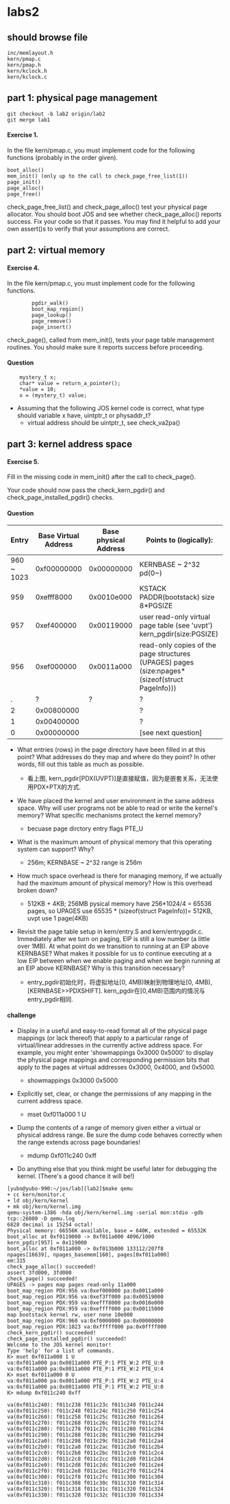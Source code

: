 # labs2

## should browse file
```
inc/memlayout.h
kern/pmap.c
kern/pmap.h
kern/kclock.h
kern/kclock.c
```

## part 1: physical page management
```
git checkout -b lab2 origin/lab2
git merge lab1
```

#### Exercise 1. 
In the file kern/pmap.c, you must implement code for the following functions (probably in the order given).

```
boot_alloc()
mem_init() (only up to the call to check_page_free_list(1))
page_init()
page_alloc()
page_free()
```

check_page_free_list() and check_page_alloc() test your physical page allocator. You should boot JOS and see whether check_page_alloc() reports success. Fix your code so that it passes. You may find it helpful to add your own assert()s to verify that your assumptions are correct.

## part 2: virtual memory
#### Exercise 4. 
In the file kern/pmap.c, you must implement code for the following functions.
```
        pgdir_walk()
        boot_map_region()
        page_lookup()
        page_remove()
        page_insert()
```
check_page(), called from mem_init(), tests your page table management routines. You should make sure it reports success before proceeding.

#### Question

```
	mystery_t x;
	char* value = return_a_pointer();
	*value = 10;
	x = (mystery_t) value;
```
  - Assuming that the following JOS kernel code is correct, what type should variable x have, uintptr_t or physaddr_t?
    * virtual address should be uintptr_t, see check_va2pa()

## part 3: kernel address space

#### Exercise 5. 
Fill in the missing code in mem_init() after the call to check_page().

Your code should now pass the check_kern_pgdir() and check_page_installed_pgdir() checks.

#### Question

Entry | Base Virtual Address | Base physical Address | Points to (logically):
----- | -------------------- | ----------------------| -----------------
960 ~ 1023 | 0xf00000000 | 0x00000000 | KERNBASE ~ 2^32 pd(0~)
959 | 0xefff8000 | 0x0010e000 | KSTACK PADDR(bootstack) size 8*PGSIZE
957 | 0xef400000 | 0x00119000 | user read-only virtual page table (see 'uvpt') kern_pgdir(size:PGSIZE)
956 | 0xef000000 | 0x0011a000 | read-only copies of the page structures (UPAGES) pages (size:npages*(sizeof(struct PageInfo)))
. | ? | ? | ?
2 | 0x00800000 | | ?
1 | 0x00400000 | | ?
0 | 0x00000000 | | [see next question]

  - What entries (rows) in the page directory have been filled in at this point? What addresses do they map and where do they point? In other words, fill out this table as much as possible.
	  * 看上图, kern_pgdir[PDX(UVPT)]是直接赋值，因为是嵌套关系，无法使用PDX+PTX的方式.

  - We have placed the kernel and user environment in the same address space. Why will user programs not be able to read or write the kernel's memory? What specific mechanisms protect the kernel memory?
	  * becuase page dirctory entry flags PTE_U

  - What is the maximum amount of physical memory that this operating system can support? Why?
	  * 256m; KERNBASE ~ 2^32 range is 256m

  - How much space overhead is there for managing memory, if we actually had the maximum amount of physical memory? How is this overhead broken down?
	  * 512KB + 4KB; 256MB pysical memory have 256*1024/4 = 65536 pages, so UPAGES use 65535 * (sizeof(struct PageInfo))= 512KB, uvpt use 1 page(4KB)
  
  - Revisit the page table setup in kern/entry.S and kern/entrypgdir.c. Immediately after we turn on paging, EIP is still a low number (a little over 1MB). At what point do we transition to running at an EIP above KERNBASE? What makes it possible for us to continue executing at a low EIP between when we enable paging and when we begin running at an EIP above KERNBASE? Why is this transition necessary?
	  * entry_pgdir初始化时，将虚拟地址[0, 4MB)映射到物理地址[0, 4MB),[KERNBASE>>PDXSHIFT]. kern_pgdir在[0,4MB)范围内的情况与entry_pgdir相同.

#### challenge
  - Display in a useful and easy-to-read format all of the physical page mappings (or lack thereof) that apply to a particular range of virtual/linear addresses in the currently active address space. For example, you might enter 'showmappings 0x3000 0x5000' to display the physical page mappings and corresponding permission bits that apply to the pages at virtual addresses 0x3000, 0x4000, and 0x5000.
	  * showmappings 0x3000 0x5000

  - Explicitly set, clear, or change the permissions of any mapping in the current address space.
	  * mset 0xf011a000 1 U

  - Dump the contents of a range of memory given either a virtual or physical address range. Be sure the dump code behaves correctly when the range extends across page boundaries!
	  * mdump 0xf011c240 0xff

  - Do anything else that you think might be useful later for debugging the kernel. (There's a good chance it will be!)

```
[yubo@yubo-990:~/jos/lab][lab2]$make qemu
+ cc kern/monitor.c
+ ld obj/kern/kernel
+ mk obj/kern/kernel.img
qemu-system-i386 -hda obj/kern/kernel.img -serial mon:stdio -gdb tcp::26000 -D qemu.log 
6828 decimal is 15254 octal!
Physical memory: 66556K available, base = 640K, extended = 65532K
boot_alloc at 0xf0119000 -> 0xf011a000 4096/1000
kern_pgdir[957] = 0x119000
boot_alloc at 0xf011a000 -> 0xf013b000 133112/207f8
npages[16639], npages_basemem[160], pages[0xf011a000]
em:315
check_page_alloc() succeeded!
assert 3fd000, 3fd000
check_page() succeeded!
UPAGES -> pages map pages read-only 11a000
boot_map_region PDX:956 va:0xef000000 pa:0x0011a000
boot_map_region PDX:956 va:0xef3ff000 pa:0x00519000
boot_map_region PDX:959 va:0xefff8000 pa:0x0010e000
boot_map_region PDX:959 va:0xeffff000 pa:0x00115000
map bootstack kernel rw, user none 10e000
boot_map_region PDX:960 va:0xf0000000 pa:0x00000000
boot_map_region PDX:1023 va:0xfffff000 pa:0x0ffff000
check_kern_pgdir() succeeded!
check_page_installed_pgdir() succeeded!
Welcome to the JOS kernel monitor!
Type 'help' for a list of commands.
K> mset 0xf011a000 1 U
va:0xf011a000 pa:0x0011a000 PTE_P:1 PTE_W:2 PTE_U:0
va:0xf011a000 pa:0x0011a000 PTE_P:1 PTE_W:2 PTE_U:4
K> mset 0xf011a000 0 U
va:0xf011a000 pa:0x0011a000 PTE_P:1 PTE_W:2 PTE_U:4
va:0xf011a000 pa:0x0011a000 PTE_P:1 PTE_W:2 PTE_U:0
K> mdump 0xf011c240 0xff

va(0xf011c240): f011c238 f011c23c f011c240 f011c244 
va(0xf011c250): f011c248 f011c24c f011c250 f011c254 
va(0xf011c260): f011c258 f011c25c f011c260 f011c264 
va(0xf011c270): f011c268 f011c26c f011c270 f011c274 
va(0xf011c280): f011c278 f011c27c f011c280 f011c284 
va(0xf011c290): f011c288 f011c28c f011c290 f011c294 
va(0xf011c2a0): f011c298 f011c29c f011c2a0 f011c2a4 
va(0xf011c2b0): f011c2a8 f011c2ac f011c2b0 f011c2b4 
va(0xf011c2c0): f011c2b8 f011c2bc f011c2c0 f011c2c4 
va(0xf011c2d0): f011c2c8 f011c2cc f011c2d0 f011c2d4 
va(0xf011c2e0): f011c2d8 f011c2dc f011c2e0 f011c2e4 
va(0xf011c2f0): f011c2e8 f011c2ec f011c2f0 f011c2f4 
va(0xf011c300): f011c2f8 f011c2fc f011c300 f011c304 
va(0xf011c310): f011c308 f011c30c f011c310 f011c314 
va(0xf011c320): f011c318 f011c31c f011c320 f011c324 
va(0xf011c330): f011c328 f011c32c f011c330 f011c334
```
